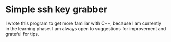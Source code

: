 # Simple ssh key grabber
I wrote this program to get more familiar with C++, because I am currently in the learning phase.
I am always open to suggestions for improvement and grateful for tips.
